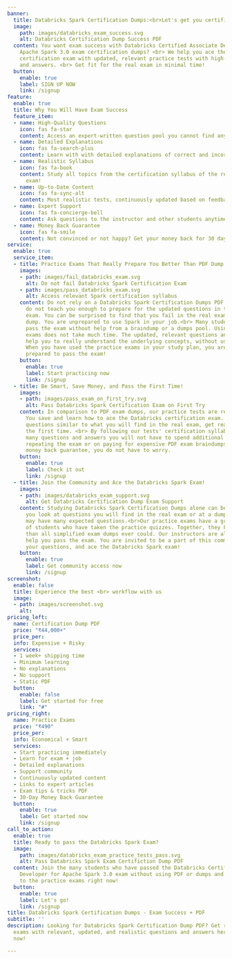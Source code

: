 ```yaml
---
banner:
  title: Databricks Spark Certification Dumps:<br>Let's get you certified!
  image: 
    path: images/databricks_exam_success.svg
    alt: Databricks Certification Dump Success PDF
  content: You want exam success with Databricks Certified Associate Developer for
    Apache Spark 3.0 exam certification dumps? <br> We help you ace the Databricks
    certification exam with updated, relevant practice tests with high-quality questions
    and answers. <br> Get fit for the real exam in minimal time!
  button:
    enable: true
    label: SIGN UP NOW
    link: /signup
feature:
  enable: true
  title: Why You Will Have Exam Success
  feature_item:
  - name: High-Quality Questions
    icon: fas fa-star
    content: Access an expert-written question pool you cannot find anywhere else!
  - name: Detailed Explanations
    icon: fas fa-search-plus
    content: Learn with with detailed explanations of correct and incorrect anwers!
  - name: Realistic Syllabus
    icon: fas fa-book
    content: Study all topics from the certification syllabus of the real Databricks
      exam!
  - name: Up-to-Date Content
    icon: fas fa-sync-alt
    content: Most realistic tests, continuously updated based on feedback!
  - name: Expert Support
    icon: fas fa-concierge-bell
    content: Ask questions to the instructor and other students anytime!
  - name: Money Back Guarantee
    icon: fas fa-smile
    content: Not convinced or not happy? Get your money back for 30 days!
service:
  enable: true
  service_item:
  - title: Practice Exams That Really Prepare You Better Than PDF Dump
    images:
    - path: images/fail_databricks_exam.svg
      alt: Do not fail Databricks Spark Certification Exam
    - path: images/pass_databricks_exam.svg
      alt: Access relevant Spark certification syllabus
    content: Do not rely on a Databricks Spark Certification Dumps PDF. The dumps
      do not teach you enough to prepare for the updated questions in the certification
      exam. You can be surprised to find that you fail in the real exam, despite the
      dump. You are unprepared to use Spark in your job.<br> Many students like you
      pass the exam without help from a braindump or a dumps pool. Using our practice
      exams does not take much time. The updated, relevant questions and explanations
      help you to really understand the underlying concepts, without using a dump.
      When you have used the practice exams in your study plan, you are very well
      prepared to pass the exam!
    button:
      enable: true
      label: Start practicing now
      link: /signup
  - title: Be Smart, Save Money, and Pass the First Time!
    images:
    - path: images/pass_exam_on_first_try.svg
      alt: Pass Databricks Spark Certification Exam on First Try
    content: In comparison to PDF exam dumps, our practice tests are really affordable.
      You save and learn how to ace the Databricks certification exam. With
      questions similar to what you will find in the real exam, get ready to pass
      the first time. <br> By following our tests' certification syllabus and the
      many questions and answers you will not have to spend additional money on dumps,
      repeating the exam or on paying for expensive PDF exam braindumps. With our
      money back guarantee, you do not have to worry.
    button:
      enable: true
      label: Check it out
      link: /signup
  - title: Join the Community and Ace the Databricks Spark Exam!
    images:
    - path: images/databricks_exam_support.svg
      alt: Get Databricks Certification Dump Exam Support
    content: Studying Databricks Spark Certification Dumps alone can be hard. When
      you look at questions you will find in the real exam or at a dumps PDF, you
      may have many expected questions.<br>Our practice exams have a great community
      of students who have taken the practice quizzes. Together, they know much more
      than all simplified exam dumps ever could. Our instructors are also here to
      help you pass the exam. You are invited to be a part of this community, ask
      your questions, and ace the Databricks Spark exam!
    button:
      enable: true
      label: Get community access now
      link: /signup
screenshot:
  enable: false
  title: Experience the best <br> workflow with us
  image: 
  - path: images/screenshot.svg
    alt: 
pricing_left:
  name: Certification Dump PDF
  price: "₹44,000+"
  price_per: 
  info: Expensive + Risky
  services:
  - 1 week+ shipping time
  - Minimum learning
  - No explanations
  - No support
  - Static PDF
  button:
    enable: false
    label: Get started for free
    link: "#"
pricing_right:
  name: Practice Exams
  price: "₹490"
  price_per: 
  info: Economical + Smart
  services:
  - Start practicing immediately
  - Learn for exam + job
  - Detailed explanations
  - Support community
  - Continuously updated content
  - Links to expert articles
  - Exam tips & tricks PDF
  - 30-Day Money Back Guarantee
  button:
    enable: true
    label: Get started now
    link: /signup
call_to_action:
  enable: true
  title: Ready to pass the Databricks Spark Exam?
  image: 
    path: images/databricks_exam_practice_tests_pass.svg
    alt: Pass Databricks Spark Exam Certifiction Dump PDF
  content: Join the many students who have passed the Databricks Certified Associate
    Developer for Apache Spark 3.0 exam without using PDF or dumps and get access
    to the practice exams right now!
  button:
    enable: true
    label: Let's go!
    link: /signup
title: Databricks Spark Certification Dumps - Exam Success + PDF
subtitle: ''
description: Looking for Databricks Spark Certification Dump PDF? Get real practice
  exams with relevant, updated, and realistic questions and answers here! Sign up
  now!

---
```

